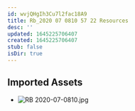 ```yaml
---
id: wvjQHgIh3Cu7l2fac18A9
title: Rb_2020 07 0810 57 22 Resources
desc: ''
updated: 1645225706407
created: 1645225706407
stub: false
isDir: true
---
```

## Imported Assets
- ![RB 2020-07-0810.jpg](/assets/rb-2020-07-0810.jpg)
